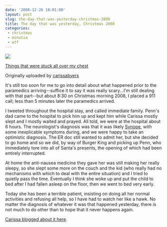 ```yaml
---
date: '2008-12-26 18:01:00'
layout: post
slug: the-day-that-was-yesterday-christmas-2008
title: The day that was yesterday, Christmas 2008
categories:
 - christmas
 - minutia
 - wtf
---
```


[![][1]][2]

[Things that were stuck all over my chest][3]

Originally uploaded by [carissabyers][4]

It's still too soon for me to go into detail about what happened prior to the paramedics arriving--suffice it to say it was really scary...I'm still dealing with that part--but about 8:30 on Christmas morning 2008, I placed a 911 call; less than 5 minutes later the paramedics arrived.

I tweeted throughout the hospital stay, and called immediate family. Penn's dad came to the hospital to pick him up and kept him while Carissa mostly slept and I mostly waited and prayed. All told, we were at the hospital about 6 hours. The neurologist's diagnosis was that it was likely [Synope][7], with some inexplicable symptoms during, and we were happy to take an optimistic diagnosis. The ER doc still wanted to admit her, but she decided to go home and so we did, by way of Burger King and picking up Penn, who immediately tore into all of Santa's presents, the opening of which had been entirely interrupted.

At home the anti-nausea medicine they gave her was still making her really sleepy, so she slept some more on the couch and the kid (who really had no mechanisms with which to deal with the entire situation) and I tried to quietly pass the time. Eventually I think she woke up and put the child to bed after I had fallen asleep on the floor, then we went to bed very early.

Today she has been a terrible patient, insisting on doing all her normal activities and refusing all help, so I have had to watch her like a hawk. No matter the diagnosis of whatever it was that happened yesterday, there is not much to do other than to hope that it never happens again.

[Carissa blogged about it here][8].

   [1]: http://farm4.static.flickr.com/3224/3139747114_c1e3dfdff8_m.jpg

   [2]: http://www.flickr.com/photos/carissabyers/3139747114/ (photo sharing)

   [3]: http://www.flickr.com/photos/carissabyers/3139747114/

   [4]: http://www.flickr.com/people/carissabyers/

   [7]: http://en.wikipedia.org/wiki/Syncope_(medicine)

   [8]: http://carissabyers.blogspot.com/2008/12/that-time-i-ruined-christmas.html

